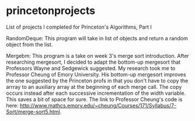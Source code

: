 # princetonprojects
List of projects I completed for Princeton's Algorithms, Part I

RandomDeque:  This program will take in list of objects and return a random object from the list.

Mergebm:  This program is a take on week 3's merge sort introduction.  After researching mergesort, I decided to adapt the bottom-up mergesort that Professors Wayne and Sedgewick suggested.  My research took me to Professor Cheung of Emory University.  His bottom-up mergesort improves the one suggested by the Princeton profs in that you don't have to copy the arrray to an auxiliary array at the beginning of each merge call.  The copy occurs instead after each successive incrementation of the width variable.  This saves a bit of space for sure.  The link to Professor Cheung's code is here: http://www.mathcs.emory.edu/~cheung/Courses/171/Syllabus/7-Sort/merge-sort5.html.
